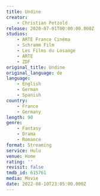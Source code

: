 ```yaml
---
title: Undine
creator:
    - Christian Petzold
release: 2020-07-01T00:00:00.000Z
studios:
    - ARTE France Cinéma
    - Schramm Film
    - Les Films du Losange
    - ARTE
    - ZDF
original_title: Undine
original_language: de
language:
    - English
    - German
    - Spanish
country:
    - France
    - Germany
length: 90
genre:
    - Fantasy
    - Drama
    - Romance
format: Streaming
service: Hulu
venue: Home
rating: ''
revisit: false
tmdb_id: 615761
media: Movie
date: 2022-08-10T23:05:00.000Z
---
```

